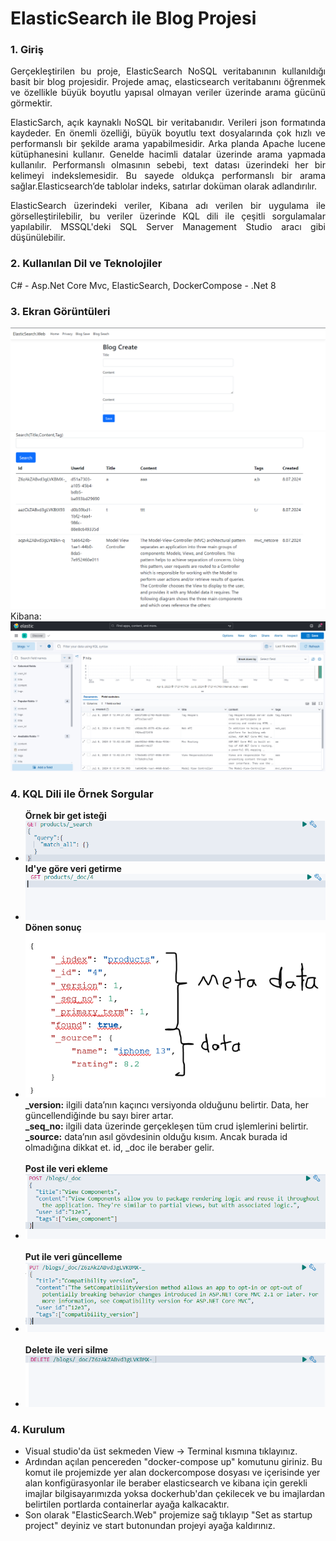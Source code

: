 <h1>ElasticSearch ile Blog Projesi</h1>
<h3>1. Giriş</h3>
<p align="justify">
Gerçekleştirilen bu proje, ElasticSearch NoSQL veritabanının kullanıldığı basit bir blog projesidir. Projede amaç, elasticsearch veritabanını öğrenmek ve özellikle büyük boyutlu yapısal olmayan veriler üzerinde arama gücünü görmektir.
</p>
<p align="justify">
ElasticSarch, açık kaynaklı NoSQL bir veritabanıdır. Verileri json formatında kaydeder. En önemli özelliği, büyük boyutlu text dosyalarında çok hızlı ve performanslı bir şekilde arama yapabilmesidir. Arka planda Apache lucene kütüphanesini kullanır. Genelde hacimli datalar üzerinde arama yapmada kullanılır. Performanslı olmasının sebebi, text datası üzerindeki her bir kelimeyi indekslemesidir. Bu sayede oldukça performanslı bir arama sağlar.Elasticsearch’de tablolar indeks, satırlar doküman olarak adlandırılır.
</p>
<p align="justify">ElasticSearch üzerindeki veriler, Kibana adı verilen bir uygulama ile görselleştirilebilir, bu veriler üzerinde KQL dili ile çeşitli sorgulamalar yapılabilir. MSSQL'deki SQL Server Management Studio aracı gibi düşünülebilir.</p>

<h3>2. Kullanılan Dil ve Teknolojiler</h3>
C# - Asp.Net Core Mvc, ElasticSearch, DockerCompose - .Net 8

<h3>3. Ekran Görüntüleri</h3>
<img src="ElasticSearch.Web/wwwroot/images/screenshot1.PNG">
<img src="ElasticSearch.Web/wwwroot/images/screenshot2.PNG">
Kibana:
<img src="ElasticSearch.Web/wwwroot/images/screenshot3.PNG">
<h3>4. KQL Dili ile Örnek Sorgular</h3>
<ul>
<b>Örnek bir get isteği</b>
<li>
<img src="ElasticSearch.Web/wwwroot/images/screenshot4.PNG">
</li>
<b>Id'ye göre veri getirme</b>
<li>
<img src="ElasticSearch.Web/wwwroot/images/screenshot6.PNG">
</li>
<b>Dönen sonuç</b>
<li>
<img src="ElasticSearch.Web/wwwroot/images/screenshot5.2.PNG"><br>
<b>_version:</b> ilgili data’nın kaçıncı versiyonda olduğunu belirtir. Data, her güncellendiğinde bu sayı birer artar.<br>
<b>_seq_no:</b> ilgili data üzerinde gerçekleşen tüm crud işlemlerini belirtir.<br>
<b>_source:</b> data’nın asıl gövdesinin olduğu kısım. Ancak burada id olmadığına dikkat et. id, _doc ile beraber gelir.
</li>
<br>
<b>Post ile veri ekleme</b>
<li>
<img src="ElasticSearch.Web/wwwroot/images/screenshot7.PNG">
</li>
<br>
<b>Put ile veri güncelleme</b>
<li>
<img src="ElasticSearch.Web/wwwroot/images/screenshot8.PNG">
</li>
<br>
<b>Delete ile veri silme</b>
<li>
<img src="ElasticSearch.Web/wwwroot/images/screenshot9.PNG">
</li>
</ul>

<h3>4. Kurulum</h3>
<ul>
<li>
    Visual studio'da üst sekmeden View -> Terminal kısmına tıklayınız.
</li>
<li>
    Ardından açılan pencereden "docker-compose up" komutunu giriniz. Bu komut ile projemizde yer alan dockercompose dosyası ve içerisinde yer alan konfigürasyonlar ile beraber elasticsearch ve kibana için gerekli imajlar bilgisayarımızda yoksa dockerhub'dan çekilecek ve bu imajlardan belirtilen portlarda containerlar ayağa kalkacaktır.
</li>
<li>
    Son olarak "ElasticSearch.Web" projemize sağ tıklayıp "Set as startup project" deyiniz ve start butonundan projeyi ayağa kaldırınız.
</li>
</ul>

